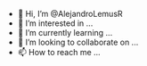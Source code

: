 - 👋 Hi, I’m @AlejandroLemusR
- 👀 I’m interested in ...
- 🌱 I’m currently learning ...
- 💞️ I’m looking to collaborate on ...
- 📫 How to reach me ...

<!---
AlejandroLemusR/AlejandroLemusR is a ✨ special ✨ repository because its `README.md` (this file) appears on your GitHub profile.
You can click the Preview link to take a look at your changes.
--->
